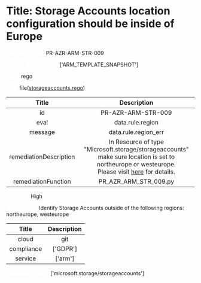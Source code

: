 



# Title: Storage Accounts location configuration should be inside of Europe


***<font color="white">Master Test Id:</font>*** PR-AZR-ARM-STR-009

***<font color="white">Master Snapshot Id:</font>*** ['ARM_TEMPLATE_SNAPSHOT']

***<font color="white">type:</font>*** rego

***<font color="white">rule:</font>*** file([storageaccounts.rego])  
  
  
  
  

|Title|Description|
| :---: | :---: |
|id|PR-AZR-ARM-STR-009|
|eval|data.rule.region|
|message|data.rule.region_err|
|remediationDescription|In Resource of type "Microsoft.storage/storageaccounts" make sure location is set to northeurope or westeurope.<br>Please visit <a href='https://docs.microsoft.com/en-us/azure/templates/microsoft.storage/storageaccounts' target='_blank'>here</a> for details.|
|remediationFunction|PR_AZR_ARM_STR_009.py|


***<font color="white">Severity:</font>*** High

***<font color="white">Description:</font>*** Identify Storage Accounts outside of the following regions: northeurope, westeurope  
  
  

|Title|Description|
| :---: | :---: |
|cloud|git|
|compliance|['GDPR']|
|service|['arm']|


***<font color="white">Resource Types:</font>*** ['microsoft.storage/storageaccounts']


[storageaccounts.rego]: https://github.com/prancer-io/prancer-compliance-test/tree/master/azure/iac/storageaccounts.rego
